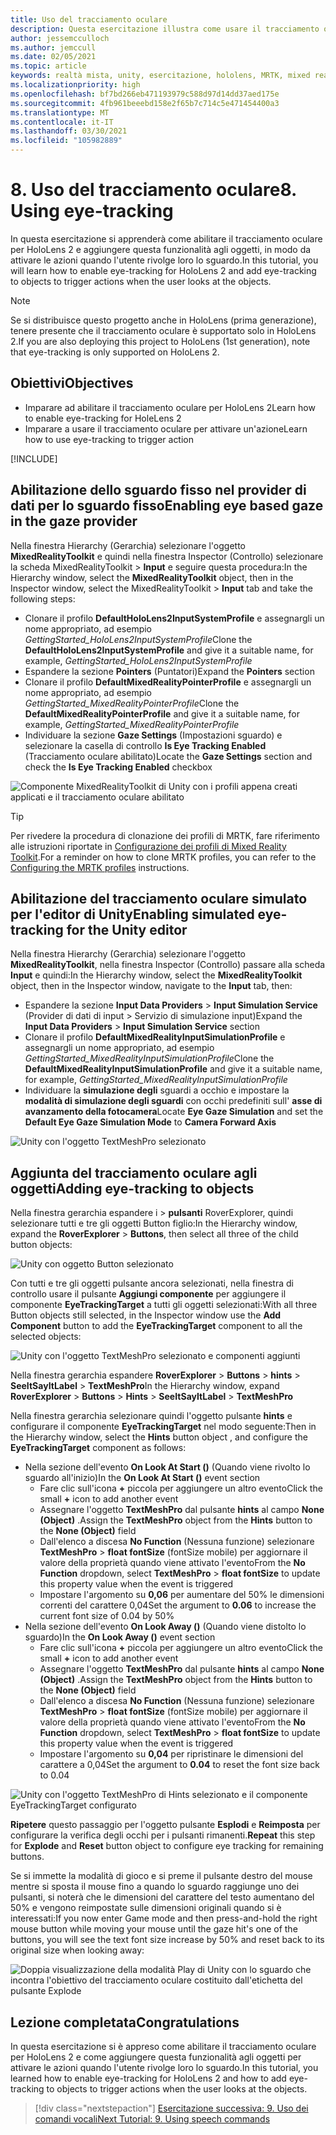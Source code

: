 ```yaml
---
title: Uso del tracciamento oculare
description: Questa esercitazione illustra come usare il tracciamento oculare nelle app di realtà mista con Mixed Reality Toolkit (MRTK).
author: jessemcculloch
ms.author: jemccull
ms.date: 02/05/2021
ms.topic: article
keywords: realtà mista, unity, esercitazione, hololens, MRTK, mixed reality toolkit, UWP, tracciamento oculare
ms.localizationpriority: high
ms.openlocfilehash: bf7bd266eb471193979c588d97d14dd37aed175e
ms.sourcegitcommit: 4fb961beeebd158e2f65b7c714c5e471454400a3
ms.translationtype: MT
ms.contentlocale: it-IT
ms.lasthandoff: 03/30/2021
ms.locfileid: "105982889"
---
```

# <a name="8-using-eye-tracking"></a><span data-ttu-id="0d3db-104">8. Uso del tracciamento oculare</span><span class="sxs-lookup"><span data-stu-id="0d3db-104">8. Using eye-tracking</span></span>

<span data-ttu-id="0d3db-105">In questa esercitazione si apprenderà come abilitare il tracciamento oculare per HoloLens 2 e aggiungere questa funzionalità agli oggetti, in modo da attivare le azioni quando l'utente rivolge loro lo sguardo.</span><span class="sxs-lookup"><span data-stu-id="0d3db-105">In this tutorial, you will learn how to enable eye-tracking for HoloLens 2 and add eye-tracking to objects to trigger actions when the user looks at the objects.</span></span>

> [!NOTE]
> <span data-ttu-id="0d3db-106">Se si distribuisce questo progetto anche in HoloLens (prima generazione), tenere presente che il tracciamento oculare è supportato solo in HoloLens 2.</span><span class="sxs-lookup"><span data-stu-id="0d3db-106">If you are also deploying this project to HoloLens (1st generation), note that eye-tracking is only supported on HoloLens 2.</span></span>

## <a name="objectives"></a><span data-ttu-id="0d3db-107">Obiettivi</span><span class="sxs-lookup"><span data-stu-id="0d3db-107">Objectives</span></span>

* <span data-ttu-id="0d3db-108">Imparare ad abilitare il tracciamento oculare per HoloLens 2</span><span class="sxs-lookup"><span data-stu-id="0d3db-108">Learn how to enable eye-tracking for HoleLens 2</span></span>
* <span data-ttu-id="0d3db-109">Imparare a usare il tracciamento oculare per attivare un'azione</span><span class="sxs-lookup"><span data-stu-id="0d3db-109">Learn how to use eye-tracking to trigger action</span></span>

[!INCLUDE[](includes/ensuring-eye-gaze-capabality.md)]

## <a name="enabling-eye-based-gaze-in-the-gaze-provider"></a><span data-ttu-id="0d3db-110">Abilitazione dello sguardo fisso nel provider di dati per lo sguardo fisso</span><span class="sxs-lookup"><span data-stu-id="0d3db-110">Enabling eye based gaze in the gaze provider</span></span>

<span data-ttu-id="0d3db-111">Nella finestra Hierarchy (Gerarchia) selezionare l'oggetto **MixedRealityToolkit** e quindi nella finestra Inspector (Controllo) selezionare la scheda MixedRealityToolkit > **Input** e seguire questa procedura:</span><span class="sxs-lookup"><span data-stu-id="0d3db-111">In the Hierarchy window, select the **MixedRealityToolkit** object, then in the Inspector window, select the MixedRealityToolkit > **Input** tab and take the following steps:</span></span>

* <span data-ttu-id="0d3db-112">Clonare il profilo **DefaultHoloLens2InputSystemProfile** e assegnargli un nome appropriato, ad esempio _GettingStarted_HoloLens2InputSystemProfile_</span><span class="sxs-lookup"><span data-stu-id="0d3db-112">Clone the **DefaultHoloLens2InputSystemProfile** and give it a suitable name, for example, _GettingStarted_HoloLens2InputSystemProfile_</span></span>
* <span data-ttu-id="0d3db-113">Espandere la sezione **Pointers** (Puntatori)</span><span class="sxs-lookup"><span data-stu-id="0d3db-113">Expand the **Pointers** section</span></span>
* <span data-ttu-id="0d3db-114">Clonare il profilo **DefaultMixedRealityPointerProfile** e assegnargli un nome appropriato, ad esempio _GettingStarted_MixedRealityPointerProfile_</span><span class="sxs-lookup"><span data-stu-id="0d3db-114">Clone the **DefaultMixedRealityPointerProfile** and give it a suitable name, for example, _GettingStarted_MixedRealityPointerProfile_</span></span>
* <span data-ttu-id="0d3db-115">Individuare la sezione **Gaze Settings** (Impostazioni sguardo) e selezionare la casella di controllo **Is Eye Tracking Enabled** (Tracciamento oculare abilitato)</span><span class="sxs-lookup"><span data-stu-id="0d3db-115">Locate the **Gaze Settings** section and check the **Is Eye Tracking Enabled** checkbox</span></span>

![Componente MixedRealityToolkit di Unity con i profili appena creati applicati e il tracciamento oculare abilitato](images/mr-learning-base/base-08-section2-step1-1.png)

> [!TIP]
> <span data-ttu-id="0d3db-117">Per rivedere la procedura di clonazione dei profili di MRTK, fare riferimento alle istruzioni riportate in [Configurazione dei profili di Mixed Reality Toolkit](mr-learning-base-03.md).</span><span class="sxs-lookup"><span data-stu-id="0d3db-117">For a reminder on how to clone MRTK profiles, you can refer to the [Configuring the MRTK profiles](mr-learning-base-03.md) instructions.</span></span>

## <a name="enabling-simulated-eye-tracking-for-the-unity-editor"></a><span data-ttu-id="0d3db-118">Abilitazione del tracciamento oculare simulato per l'editor di Unity</span><span class="sxs-lookup"><span data-stu-id="0d3db-118">Enabling simulated eye-tracking for the Unity editor</span></span>

<span data-ttu-id="0d3db-119">Nella finestra Hierarchy (Gerarchia) selezionare l'oggetto **MixedRealityToolkit**, nella finestra Inspector (Controllo) passare alla scheda **Input** e quindi:</span><span class="sxs-lookup"><span data-stu-id="0d3db-119">In the Hierarchy window, select the **MixedRealityToolkit** object, then in the Inspector window, navigate to the **Input** tab, then:</span></span>

* <span data-ttu-id="0d3db-120">Espandere la sezione **Input Data Providers** > **Input Simulation Service** (Provider di dati di input > Servizio di simulazione input)</span><span class="sxs-lookup"><span data-stu-id="0d3db-120">Expand the **Input Data Providers** > **Input Simulation Service** section</span></span>
* <span data-ttu-id="0d3db-121">Clonare il profilo **DefaultMixedRealityInputSimulationProfile** e assegnargli un nome appropriato, ad esempio _GettingStarted_MixedRealityInputSimulationProfile_</span><span class="sxs-lookup"><span data-stu-id="0d3db-121">Clone the **DefaultMixedRealityInputSimulationProfile** and give it a suitable name, for example, _GettingStarted_MixedRealityInputSimulationProfile_</span></span>
* <span data-ttu-id="0d3db-122">Individuare la **simulazione degli** sguardi a occhio e impostare la **modalità di simulazione degli sguardi** con occhi predefiniti sull' **asse di avanzamento della fotocamera**</span><span class="sxs-lookup"><span data-stu-id="0d3db-122">Locate **Eye Gaze Simulation** and set the **Default Eye Gaze Simulation Mode** to **Camera Forward Axis**</span></span>

![Unity con l'oggetto TextMeshPro selezionato](images/mr-learning-base/base-08-section3-step1-1.png)

## <a name="adding-eye-tracking-to-objects"></a><span data-ttu-id="0d3db-124">Aggiunta del tracciamento oculare agli oggetti</span><span class="sxs-lookup"><span data-stu-id="0d3db-124">Adding eye-tracking to objects</span></span>

<span data-ttu-id="0d3db-125">Nella finestra gerarchia espandere i   >  **pulsanti** RoverExplorer, quindi selezionare tutti e tre gli oggetti Button figlio:</span><span class="sxs-lookup"><span data-stu-id="0d3db-125">In the Hierarchy window, expand the **RoverExplorer** > **Buttons**, then select all three of the child button objects:</span></span>

![Unity con oggetto Button selezionato](images/mr-learning-base/base-08-section4-step1-1.png)

<span data-ttu-id="0d3db-127">Con tutti e tre gli oggetti pulsante ancora selezionati, nella finestra di controllo usare il pulsante **Aggiungi componente** per aggiungere il componente **EyeTrackingTarget** a tutti gli oggetti selezionati:</span><span class="sxs-lookup"><span data-stu-id="0d3db-127">With all three Button objects still selected, in the Inspector window use the **Add Component** button to add the **EyeTrackingTarget** component to all the selected objects:</span></span>

![Unity con l'oggetto TextMeshPro selezionato e componenti aggiunti](images/mr-learning-base/base-08-section4-step1-2.png)

<span data-ttu-id="0d3db-129">Nella finestra gerarchia espandere **RoverExplorer**  >  **Buttons**  >  **hints**  >  **SeeItSayItLabel**  >  **TextMeshPro**</span><span class="sxs-lookup"><span data-stu-id="0d3db-129">In the Hierarchy window, expand **RoverExplorer** > **Buttons** > **Hints** > **SeeItSayItLabel** > **TextMeshPro**</span></span>

<span data-ttu-id="0d3db-130">Nella finestra gerarchia selezionare quindi l'oggetto pulsante **hints** e configurare il componente **EyeTrackingTarget** nel modo seguente:</span><span class="sxs-lookup"><span data-stu-id="0d3db-130">Then in the Hierarchy window, select the **Hints** button object , and configure the **EyeTrackingTarget** component as follows:</span></span>

* <span data-ttu-id="0d3db-131">Nella sezione dell'evento **On Look At Start ()** (Quando viene rivolto lo sguardo all'inizio)</span><span class="sxs-lookup"><span data-stu-id="0d3db-131">In the **On Look At Start ()** event section</span></span>
  * <span data-ttu-id="0d3db-132">Fare clic sull'icona **+** piccola per aggiungere un altro evento</span><span class="sxs-lookup"><span data-stu-id="0d3db-132">Click the small **+** icon to add another event</span></span>
  * <span data-ttu-id="0d3db-133">Assegnare l'oggetto  **TextMeshPro** dal pulsante **hints** al campo **None (Object)** .</span><span class="sxs-lookup"><span data-stu-id="0d3db-133">Assign the  **TextMeshPro** object from the **Hints** button to the **None (Object)** field</span></span>
  * <span data-ttu-id="0d3db-134">Dall'elenco a discesa **No Function** (Nessuna funzione) selezionare **TextMeshPro** > **float fontSize** (fontSize mobile) per aggiornare il valore della proprietà quando viene attivato l'evento</span><span class="sxs-lookup"><span data-stu-id="0d3db-134">From the **No Function** dropdown, select **TextMeshPro** > **float fontSize** to update this property value when the event is triggered</span></span>
  * <span data-ttu-id="0d3db-135">Impostare l'argomento su **0,06** per aumentare del 50% le dimensioni correnti del carattere 0,04</span><span class="sxs-lookup"><span data-stu-id="0d3db-135">Set the argument to **0.06** to increase the current font size of 0.04 by 50%</span></span>
* <span data-ttu-id="0d3db-136">Nella sezione dell'evento **On Look Away ()** (Quando viene distolto lo sguardo)</span><span class="sxs-lookup"><span data-stu-id="0d3db-136">In the **On Look Away ()** event section</span></span>
  * <span data-ttu-id="0d3db-137">Fare clic sull'icona **+** piccola per aggiungere un altro evento</span><span class="sxs-lookup"><span data-stu-id="0d3db-137">Click the small **+** icon to add another event</span></span>
  * <span data-ttu-id="0d3db-138">Assegnare l'oggetto  **TextMeshPro** dal pulsante **hints** al campo **None (Object)** .</span><span class="sxs-lookup"><span data-stu-id="0d3db-138">Assign the  **TextMeshPro** object from the **Hints** button to the **None (Object)** field</span></span>
  * <span data-ttu-id="0d3db-139">Dall'elenco a discesa **No Function** (Nessuna funzione) selezionare **TextMeshPro** > **float fontSize** (fontSize mobile) per aggiornare il valore della proprietà quando viene attivato l'evento</span><span class="sxs-lookup"><span data-stu-id="0d3db-139">From the **No Function** dropdown, select **TextMeshPro** > **float fontSize** to update this property value when the event is triggered</span></span>
  * <span data-ttu-id="0d3db-140">Impostare l'argomento su **0,04** per ripristinare le dimensioni del carattere a 0,04</span><span class="sxs-lookup"><span data-stu-id="0d3db-140">Set the argument to **0.04** to reset the font size back to 0.04</span></span>

![Unity con l'oggetto TextMeshPro di Hints selezionato e il componente EyeTrackingTarget configurato](images/mr-learning-base/base-08-section4-step1-3.png)

<span data-ttu-id="0d3db-142">**Ripetere** questo passaggio per l'oggetto pulsante **Esplodi** e **Reimposta** per configurare la verifica degli occhi per i pulsanti rimanenti.</span><span class="sxs-lookup"><span data-stu-id="0d3db-142">**Repeat** this step for **Explode** and **Reset** button object to configure eye tracking for remaining buttons.</span></span>

<span data-ttu-id="0d3db-143">Se si immette la modalità di gioco e si preme il pulsante destro del mouse mentre si sposta il mouse fino a quando lo sguardo raggiunge uno dei pulsanti, si noterà che le dimensioni del carattere del testo aumentano del 50% e vengono reimpostate sulle dimensioni originali quando si è interessati:</span><span class="sxs-lookup"><span data-stu-id="0d3db-143">If you now enter Game mode and then press-and-hold the right mouse button while moving your mouse until the gaze hit's one of the buttons, you will see the text font size increase by 50% and reset back to its original size when looking away:</span></span>

![Doppia visualizzazione della modalità Play di Unity con lo sguardo che incontra l'obiettivo del tracciamento oculare costituito dall'etichetta del pulsante Explode](images/mr-learning-base/base-08-section4-step1-4.png)

## <a name="congratulations"></a><span data-ttu-id="0d3db-145">Lezione completata</span><span class="sxs-lookup"><span data-stu-id="0d3db-145">Congratulations</span></span>

<span data-ttu-id="0d3db-146">In questa esercitazione si è appreso come abilitare il tracciamento oculare per HoloLens 2 e come aggiungere questa funzionalità agli oggetti per attivare le azioni quando l'utente rivolge loro lo sguardo.</span><span class="sxs-lookup"><span data-stu-id="0d3db-146">In this tutorial, you learned how to enable eye-tracking for HoloLens 2 and how to add eye-tracking to objects to trigger actions when the user looks at the objects.</span></span>

> [!div class="nextstepaction"]
> [<span data-ttu-id="0d3db-147">Esercitazione successiva: 9. Uso dei comandi vocali</span><span class="sxs-lookup"><span data-stu-id="0d3db-147">Next Tutorial: 9. Using speech commands</span></span>](mr-learning-base-09.md)
